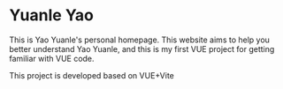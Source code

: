 # Yuanle Yao

This is Yao Yuanle's personal homepage. This website aims to help you better understand Yao Yuanle, and this is my first VUE project for getting familiar with VUE code.

This project is developed based on VUE+Vite